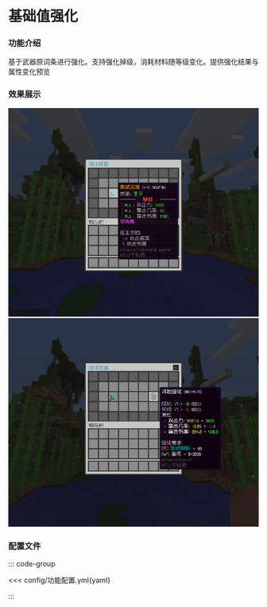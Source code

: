 # 基础值强化

### 功能介绍

基于武器原词条进行强化。支持强化掉级，消耗材料随等级变化。提供强化结果与属性变化预览

### 效果展示

![img_1](img/img.png)
![img](img/img_1.png)

### 配置文件

::: code-group

<<< config/功能配置.yml{yaml}

:::

